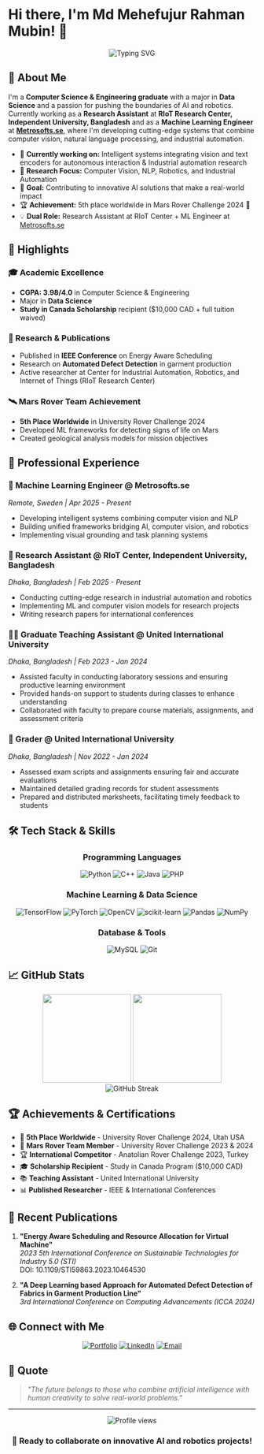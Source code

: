 # Hi there, I'm Md Mehefujur Rahman Mubin! 👋

<div align="center">
  <img src="https://readme-typing-svg.herokuapp.com?font=Fira+Code&pause=1000&color=2E9EF7&center=true&vCenter=true&width=600&lines=Machine+Learning+Engineer;Computer+Vision%2C+NLP+and+Robotics+Researcher;Computer+Science+and+Engineering+Graduate;Mars+Rover+Team+Member" alt="Typing SVG" />
</div>

## 🚀 About Me

I'm a **Computer Science & Engineering graduate** with a major in **Data Science** and a passion for pushing the boundaries of AI and robotics. Currently working as a **Research Assistant** at **RIoT Research Center, Independent University, Bangladesh** and as a **Machine Learning Engineer** at [**Metrosofts.se**](https://metrosofts.se), where I'm developing cutting-edge systems that combine computer vision, natural language processing, and industrial automation.

- 🔭 **Currently working on:** Intelligent systems integrating vision and text encoders for autonomous interaction & Industrial automation research
- 🌱 **Research Focus:** Computer Vision, NLP, Robotics, and Industrial Automation
- 🎯 **Goal:** Contributing to innovative AI solutions that make a real-world impact
- 🏆 **Achievement:** 5th place worldwide in Mars Rover Challenge 2024 🚀
- 💡 **Dual Role:** Research Assistant at RIoT Center + ML Engineer at [Metrosofts.se](https://metrosofts.se)

## 🌟 Highlights

### 🎓 Academic Excellence
- **CGPA: 3.98/4.0** in Computer Science & Engineering
- Major in **Data Science**
- **Study in Canada Scholarship** recipient ($10,000 CAD + full tuition waived)

### 🔬 Research & Publications
- Published in **IEEE Conference** on Energy Aware Scheduling
- Research on **Automated Defect Detection** in garment production
- Active researcher at Center for Industrial Automation, Robotics, and Internet of Things (RIoT Research Center)

### 🛰️ Mars Rover Team Achievement
- **5th Place Worldwide** in University Rover Challenge 2024
- Developed ML frameworks for detecting signs of life on Mars
- Created geological analysis models for mission objectives

## 💼 Professional Experience

### 🤖 Machine Learning Engineer @ Metrosofts.se
*Remote, Sweden | Apr 2025 - Present*
- Developing intelligent systems combining computer vision and NLP
- Building unified frameworks bridging AI, computer vision, and robotics
- Implementing visual grounding and task planning systems

### 🔬 Research Assistant @ RIoT Center, Independent University, Bangladesh
*Dhaka, Bangladesh | Feb 2025 - Present*
- Conducting cutting-edge research in industrial automation and robotics
- Implementing ML and computer vision models for research projects
- Writing research papers for international conferences

### 👨‍🏫 Graduate Teaching Assistant @ United International University
*Dhaka, Bangladesh | Feb 2023 - Jan 2024*
- Assisted faculty in conducting laboratory sessions and ensuring productive learning environment
- Provided hands-on support to students during classes to enhance understanding
- Collaborated with faculty to prepare course materials, assignments, and assessment criteria

### 📝 Grader @ United International University
*Dhaka, Bangladesh | Nov 2022 - Jan 2024*
- Assessed exam scripts and assignments ensuring fair and accurate evaluations
- Maintained detailed grading records for student assessments
- Prepared and distributed marksheets, facilitating timely feedback to students

## 🛠️ Tech Stack & Skills

<div align="center">

### Programming Languages
![Python](https://img.shields.io/badge/Python-3776AB?style=for-the-badge&logo=python&logoColor=white)
![C++](https://img.shields.io/badge/C++-00599C?style=for-the-badge&logo=cplusplus&logoColor=white)
![Java](https://img.shields.io/badge/Java-ED8B00?style=for-the-badge&logo=java&logoColor=white)
![PHP](https://img.shields.io/badge/PHP-777BB4?style=for-the-badge&logo=php&logoColor=white)

### Machine Learning & Data Science
![TensorFlow](https://img.shields.io/badge/TensorFlow-FF6F00?style=for-the-badge&logo=tensorflow&logoColor=white)
![PyTorch](https://img.shields.io/badge/PyTorch-EE4C2C?style=for-the-badge&logo=pytorch&logoColor=white)
![OpenCV](https://img.shields.io/badge/OpenCV-27338e?style=for-the-badge&logo=OpenCV&logoColor=white)
![scikit-learn](https://img.shields.io/badge/scikit--learn-F7931E?style=for-the-badge&logo=scikit-learn&logoColor=white)
![Pandas](https://img.shields.io/badge/pandas-150458?style=for-the-badge&logo=pandas&logoColor=white)
![NumPy](https://img.shields.io/badge/numpy-013243?style=for-the-badge&logo=numpy&logoColor=white)

### Database & Tools
![MySQL](https://img.shields.io/badge/MySQL-4479A1?style=for-the-badge&logo=mysql&logoColor=white)
![Git](https://img.shields.io/badge/git-F05032?style=for-the-badge&logo=git&logoColor=white)

</div>

## 📈 GitHub Stats

<div align="center">
  <img height="180em" src="https://github-readme-stats.vercel.app/api?username=mehefujurmubin&show_icons=true&theme=radical&include_all_commits=true&count_private=true"/>
  <img height="180em" src="https://github-readme-stats.vercel.app/api/top-langs/?username=mehefujurmubin&layout=compact&langs_count=8&theme=radical"/>
</div>

<div align="center">
  <img src="https://streak-stats.demolab.com/?user=mehefujurmubin&theme=radical" alt="GitHub Streak" />
</div>

## 🏆 Achievements & Certifications

- 🥉 **5th Place Worldwide** - University Rover Challenge 2024, Utah USA
- 🚀 **Mars Rover Team Member** - University Rover Challenge 2023 & 2024
- 🏆 **International Competitor** - Anatolian Rover Challenge 2023, Turkey
- 🎓 **Scholarship Recipient** - Study in Canada Program ($10,000 CAD)
- 📚 **Teaching Assistant** - United International University
- 📊 **Published Researcher** - IEEE & International Conferences

## 📝 Recent Publications

1. **"Energy Aware Scheduling and Resource Allocation for Virtual Machine"**  
   *2023 5th International Conference on Sustainable Technologies for Industry 5.0 (STI)*  
   DOI: 10.1109/STI59863.2023.10464530

2. **"A Deep Learning based Approach for Automated Defect Detection of Fabrics in Garment Production Line"**  
   *3rd International Conference on Computing Advancements (ICCA 2024)*

## 🌐 Connect with Me

<div align="center">

[![Portfolio](https://img.shields.io/badge/Portfolio-mehefujurmubin.github.io-FF5722?style=for-the-badge&logo=web&logoColor=white)](https://mehefujurmubin.github.io)
[![LinkedIn](https://img.shields.io/badge/LinkedIn-0077B5?style=for-the-badge&logo=linkedin&logoColor=white)](https://linkedin.com/in/mehefujur-mubin)
[![Email](https://img.shields.io/badge/Gmail-D14836?style=for-the-badge&logo=gmail&logoColor=white)](mailto:mehefujurmubin@gmail.com)

</div>

## 💭 Quote

> *"The future belongs to those who combine artificial intelligence with human creativity to solve real-world problems."*

---

<div align="center">
  <img src="https://komarev.com/ghpvc/?username=mehefujurmubin&color=blueviolet&style=flat-square&label=Profile+Views" alt="Profile views" />
</div>

<div align="center">
  
### 🚀 Ready to collaborate on innovative AI and robotics projects!

</div>
